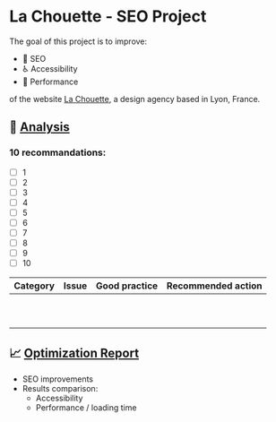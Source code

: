 # La Chouette - SEO Project

The goal of this project is to improve:

- :mag_right: SEO
- :wheelchair: Accessibility
- :rocket: Performance

of the website [La Chouette](https://newnightcoder.github.io/DanielJulien_4_05062021), a design agency based in Lyon, France.

## :memo: <u>Analysis</u>

### 10 recommandations:

- [ ] 1
- [ ] 2
- [ ] 3
- [ ] 4
- [ ] 5
- [ ] 6
- [ ] 7
- [ ] 8
- [ ] 9
- [ ] 10

| Category | Issue | Good practice | Recommended action |
| -------- | ----- | ------------- | ------------------ |
|          |
|          |
|          |
|          |
|          |
|          |
|          |
|          |
|          |
|          |

## :chart_with_upwards_trend: <u>Optimization Report</u>

- SEO improvements
- Results comparison:
  - Accessibility
  - Performance / loading time
